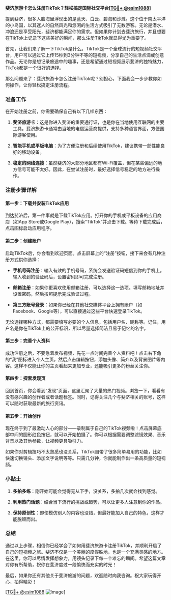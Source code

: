 **斐济旅游卡怎么注册TikTok？轻松搞定国际社交平台[[TG💪+ @esim1088](https://t.me/s/esim1088)]**

提到斐济，很多人脑海里浮现出的是蓝天、白云、碧海和沙滩。这个位于南太平洋的小岛国，以其迷人的自然风光和悠闲的生活方式吸引了无数游客。无论是潜水、冲浪还是享受阳光，斐济都能满足你的需求。但如果你计划去斐济旅行，并且想要在TikTok上记录下这些美好的瞬间，那么注册TikTok就显得尤为重要了。

首先，让我们来了解一下TikTok是什么。TikTok是一个全球流行的短视频社交平台，用户可以通过它上传15秒到3分钟不等的短视频，分享自己的生活点滴或创意作品。无论你是想记录旅途中的趣事，还是希望通过短视频展示斐济的独特魅力，TikTok都是一个很好的选择。

那么问题来了：斐济旅游卡怎么注册TikTok呢？别担心，下面我会一步步教你如何操作，让你轻松搞定注册流程。

### 准备工作

在开始注册之前，你需要确保自己有以下几样东西：

1. **斐济旅游卡**：这是你进入斐济的重要通行证，也是你在当地使用互联网的主要工具。斐济旅游卡通常由当地的电信运营商提供，支持多种语言界面，方便国际游客使用。
   
2. **智能手机或平板电脑**：为了方便注册和后续使用TikTok，建议携带一部性能良好的移动设备。

3. **稳定的网络连接**：虽然斐济的大部分地区都有Wi-Fi覆盖，但在某些偏远的地方信号可能不太好。因此，在尝试注册时，最好选择信号稳定的地方进行操作。

### 注册步骤详解

#### 第一步：下载并安装TikTok应用

到达斐济后，第一件事就是下载TikTok应用。打开你的手机或平板设备的应用商店（如App Store或Google Play），搜索“TikTok”并点击下载。等待下载完成后，点击图标启动应用程序。

#### 第二步：创建账户

启动TikTok后，你会看到欢迎页面。点击屏幕上的“注册”按钮，接下来会有几种注册方式供你选择：

- **手机号码注册**：输入有效的手机号码，系统会发送验证码短信到你的手机上。输入收到的验证码后，设置密码即可完成注册。
  
- **邮箱注册**：如果你更喜欢使用邮箱注册，可以选择这一选项。填写邮箱地址并设置密码，然后按照提示完成验证过程。

- **第三方账号登录**：如果你已经在其他社交媒体平台上拥有账户（如Facebook、Google等），可以直接通过这些平台快速登录TikTok。

无论选择哪种方式，都需要填写必要的个人信息，包括用户名、昵称等。记住，用户名是你在TikTok上的公开标识，所以尽量选择简洁且易于记忆的名字。

#### 第三步：完善个人资料

成功注册之后，不要急着发布视频，先花一点时间完善个人资料吧！点击右下角的“我”图标进入个人主页，然后点击编辑按钮，添加头像、简介以及背景图片等内容。这样不仅能让你的主页看起来更加专业，还能吸引更多的粉丝关注你。

#### 第四步：探索发现页

回到首页，你会看到“发现”页面，这里汇聚了大量的热门视频。浏览一下，看看有没有感兴趣的创作者或者话题标签。同时，记得关注几个与斐济相关的账号，这样可以随时获取最新的旅行资讯。

#### 第五步：开始创作

现在终于到了最激动人心的部分——录制属于自己的TikTok视频啦！点击屏幕底部中间的圆形红色按钮，就可以开始拍摄了。你可以根据需要调整滤镜效果、音乐背景以及其他参数，让视频更具吸引力。

如果你对剪辑技巧不太熟悉也没关系，TikTok自带了很多简单易用的功能，比如快速切换镜头、添加文字说明等等。只需几分钟，你就能制作出一条高质量的短视频。

### 小贴士

1. **多拍多练**：刚开始可能会觉得无从下手，没关系，多拍几次就会找到感觉。
   
2. **利用热门话题**：结合当下流行的挑战或趋势，可以让更多人注意到你的作品。

3. **保持原创性**：即使模仿别人的内容也没错，但最好能加入自己的特色，这样才能脱颖而出。

### 总结

通过以上步骤，相信你已经学会了如何用斐济旅游卡注册TikTok，并顺利开启了自己的短视频之旅。斐济不仅是一个美丽的度假胜地，也是一个充满灵感的地方。在这里，你可以尽情发挥想象力，用镜头记录下每一个难忘的瞬间。希望这篇文章对你有所帮助，祝你在斐济度过一段愉快而充实的时光！

最后，如果你还有其他关于斐济旅游的问题，欢迎随时向我咨询。祝大家玩得开心，拍得精彩！

[[TG💪+ @esim1088](https://t.me/s/esim1088) ![Image](https://i.postimg.cc/4NQfJmqS/Snipaste-2025-05-13-00-14-12.png)]